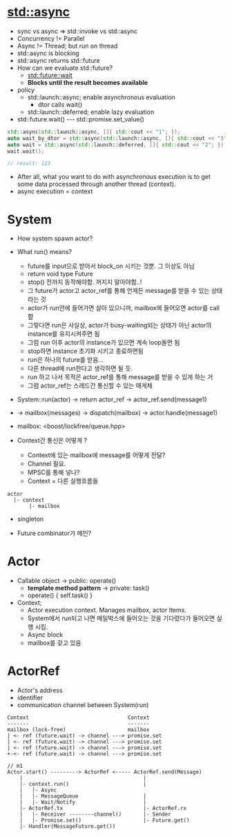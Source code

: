 # [std::async](https://en.cppreference.com/w/cpp/thread/async)
- sync vs async => std::invoke vs std::async
- Concurrency != Parallel
- Async != Thread; but run on thread
- std::async is blocking
- std::async returns std::future
- How can we evaluate std::future?
	- [std::future::wait](https://en.cppreference.com/w/cpp/thread/future/wait)
	- **Blocks until the result becomes available**
- policy
	- std::launch::async; enable asynchronous evaluation
		- dtor calls wait()
	- std::launch::deferred; enable lazy evaluation
- std::future.wait() --- std::promise.set_value()


```cpp
std::async(std::launch::async, []{ std::cout << "1"; });
auto wait_by_dtor = std::async(std::launch::async, []{ std::cout << "3"; });
auto wait = std::async(std::launch::deferred, []{ std::cout << "2"; });
wait.wait();

// result: 123
```

- After all, what you want to do with asynchronous execution
  is to get some data processed through another thread (context).
- async execution = context

# System
- How system spawn actor?
- What run() means?
	- future를 input으로 받아서 block_on 시키는 것뿐. 그 이상도 아님
	- return void type Future
	- stop() 전까지 동작해야함. 꺼지지 말아야함..!
	- 그 future가 actor고 actor_ref를 통해 언제든 message를 받을 수 있는 상태라는 것
	- actor가 run안에 들어가면 살아 있으니까, mailbox에 들어오면 actor를 call함
	- 그렇다면 run은 사실상, actor가 busy-waiting되는 상태가 아닌 actor의 instance를 유지시켜주면 됨
	- 그럼 run 이후 actor의 instance가 있으면 계속 loop돌면 됨
	- stop하면 instance 초기화 시키고 종료하면됨
	- run은 하나의 future를 받음...
	- 다른 thread에 run한다고 생각하면 될 듯.
	- run 하고 나서 목적은 actor_ref를 통해 message를 받을 수 있게 하는 거
	- 그럼 actor_ref는 스레드간 통신할 수 있는 매게체

- System::run(actor) -> return actor_ref -> actor_ref.send(message1)
- -> mailbox(messages) -> dispatch(mailbox) -> actor.handle(message1)

- mailbox: <boost/lockfree/queue.hpp>

- Context간 통신은 어떻게 ?
	- Context에 있는 mailbox에 message를 어떻게 전달?
	- Channel 필요.
	- MPSC를 통해 넣나?
	- Context = 다른 실행흐름들

```
actor
  |- context
       |- mailbox
```

- singleton

- Future combinator가 메인? 

# Actor
- Callable object -> public: operate()
	- **template method pattern**  -> private: task()
	- operate() { self.task() }
- Context;
	- Actor execution context. Manages mailbox, actor Items.
	- System에서 run되고 나면 메일박스에 들어오는 것을 기다렸다가 들어오면 실행 시킴.
	- Async block
	- mailbox를 갖고 있음

# ActorRef
- Actor's address
- identifier
- communication channel between System(run)

```
Context                                Context
-------                                -------
mailbox (lock-free)                    mailbox
| <- ref (future.wait) -> channel ---> promise.set 
| <- ref (future.wait) -> channel ---> promise.set 
| <- ref (future.wait) -> channel ---> promise.set 
+-<- ref (future.wait) -> channel ---> promise.set 
```

```
// m1
Actor.start() ---------> ActorRef <----- ActorRef.send(Message)
	|										|
	|- context.run()						|
	|	|- Async
	|	|- MessageQueue						|
	|	|- Wait/Notify						|
	|- ActorRef.tx 							|- ActorRef.rx
	|	|- Receiver --------channel()		|- Sender
	|	|- Promise.set()					|- Future.get()
	|- Handler(MessageFuture.get())
```
